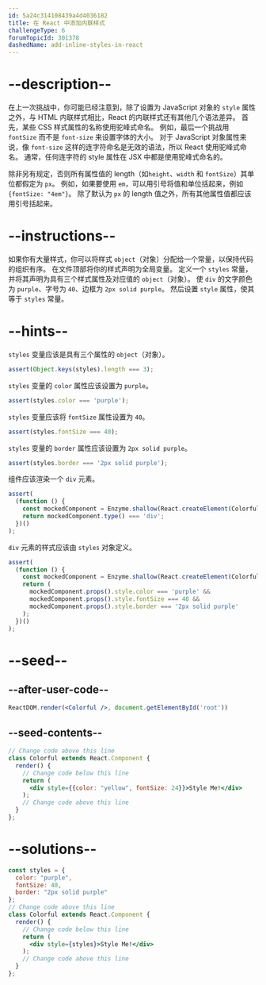 ```yaml
---
id: 5a24c314108439a4d4036182
title: 在 React 中添加内联样式
challengeType: 6
forumTopicId: 301378
dashedName: add-inline-styles-in-react
---
```


# --description--

在上一次挑战中，你可能已经注意到，除了设置为 JavaScript 对象的 `style` 属性之外，与 HTML 内联样式相比，React 的内联样式还有其他几个语法差异。 首先，某些 CSS 样式属性的名称使用驼峰式命名。 例如，最后一个挑战用 `fontSize` 而不是 `font-size` 来设置字体的大小。 对于 JavaScript 对象属性来说，像 `font-size` 这样的连字符命名是无效的语法，所以 React 使用驼峰式命名。 通常，任何连字符的 style 属性在 JSX 中都是使用驼峰式命名的。

除非另有规定，否则所有属性值的 length（如`height`、`width` 和 `fontSize`）其单位都假定为 `px`。 例如，如果要使用 `em`，可以用引号将值和单位括起来，例如 `{fontSize: "4em"}`。 除了默认为 `px` 的 length 值之外，所有其他属性值都应该用引号括起来。

# --instructions--

如果你有大量样式，你可以将样式 `object`（对象）分配给一个常量，以保持代码的组织有序。 在文件顶部将你的样式声明为全局变量。 定义一个 `styles` 常量，并将其声明为具有三个样式属性及对应值的 `object`（对象）。 使 `div` 的文字颜色为 `purple`、字号为 `40`、边框为 `2px solid purple`。 然后设置 `style` 属性，使其等于 `styles` 常量。

# --hints--

`styles` 变量应该是具有三个属性的 `object`（对象）。

```js
assert(Object.keys(styles).length === 3);
```

`styles` 变量的 `color` 属性应该设置为 `purple`。

```js
assert(styles.color === 'purple');
```

`styles` 变量应该将 `fontSize` 属性设置为 `40`。

```js
assert(styles.fontSize === 40);
```

`styles` 变量的 `border` 属性应该设置为 `2px solid purple`。

```js
assert(styles.border === '2px solid purple');
```

组件应该渲染一个 `div` 元素。

```js
assert(
  (function () {
    const mockedComponent = Enzyme.shallow(React.createElement(Colorful));
    return mockedComponent.type() === 'div';
  })()
);
```

`div` 元素的样式应该由 `styles` 对象定义。

```js
assert(
  (function () {
    const mockedComponent = Enzyme.shallow(React.createElement(Colorful));
    return (
      mockedComponent.props().style.color === 'purple' &&
      mockedComponent.props().style.fontSize === 40 &&
      mockedComponent.props().style.border === '2px solid purple'
    );
  })()
);
```

# --seed--

## --after-user-code--

```jsx
ReactDOM.render(<Colorful />, document.getElementById('root'))
```

## --seed-contents--

```jsx
// Change code above this line
class Colorful extends React.Component {
  render() {
    // Change code below this line
    return (
      <div style={{color: "yellow", fontSize: 24}}>Style Me!</div>
    );
    // Change code above this line
  }
};
```

# --solutions--

```jsx
const styles = {
  color: "purple",
  fontSize: 40,
  border: "2px solid purple"
};
// Change code above this line
class Colorful extends React.Component {
  render() {
    // Change code below this line
    return (
      <div style={styles}>Style Me!</div>
    );
    // Change code above this line
  }
};
```
